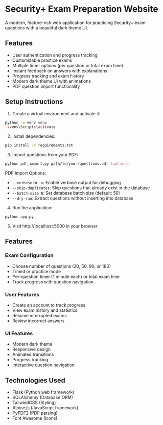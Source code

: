# Security+ Exam Preparation Website

A modern, feature-rich web application for practicing Security+ exam questions with a beautiful dark theme UI.

## Features

- User authentication and progress tracking
- Customizable practice exams
- Multiple timer options (per question or total exam time)
- Instant feedback on answers with explanations
- Progress tracking and exam history
- Modern dark theme UI with animations
- PDF question import functionality

## Setup Instructions

1. Create a virtual environment and activate it:
```bash
python -m venv venv
.\venv\Scripts\activate
```

2. Install dependencies:
```bash
pip install -r requirements.txt
```

3. Import questions from your PDF:
```bash
python pdf_import.py path/to/your/questions.pdf [options]
```

PDF Import Options:
- `--verbose` or `-v`: Enable verbose output for debugging
- `--skip-duplicates`: Skip questions that already exist in the database
- `--batch-size N`: Set database batch size (default: 50)
- `--dry-run`: Extract questions without inserting into database

4. Run the application:
```bash
python app.py
```

5. Visit http://localhost:5000 in your browser

## Features

### Exam Configuration
- Choose number of questions (20, 50, 90, or 180)
- Timed or practice mode
- Per-question timer (1 minute each) or total exam time
- Track progress with question navigation

### User Features
- Create an account to track progress
- View exam history and statistics
- Resume interrupted exams
- Review incorrect answers

### UI Features
- Modern dark theme
- Responsive design
- Animated transitions
- Progress tracking
- Interactive question navigation

## Technologies Used

- Flask (Python web framework)
- SQLAlchemy (Database ORM)
- TailwindCSS (Styling)
- Alpine.js (JavaScript framework)
- PyPDF2 (PDF parsing)
- Font Awesome (Icons)
